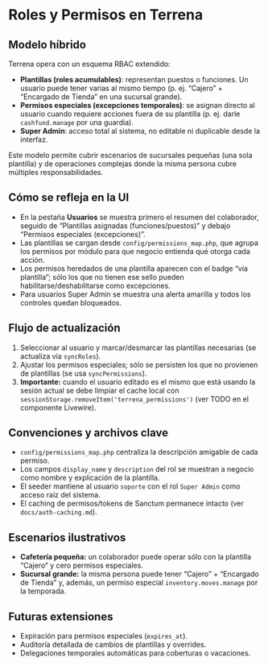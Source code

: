 # Roles y Permisos en Terrena

## Modelo híbrido
Terrena opera con un esquema RBAC extendido:
- **Plantillas (roles acumulables)**: representan puestos o funciones. Un usuario puede tener varias al mismo tiempo (p. ej. “Cajero” + “Encargado de Tienda” en una sucursal grande).
- **Permisos especiales (excepciones temporales)**: se asignan directo al usuario cuando requiere acciones fuera de su plantilla (p. ej. darle `cashfund.manage` por una guardia).
- **Super Admin**: acceso total al sistema, no editable ni duplicable desde la interfaz.

Este modelo permite cubrir escenarios de sucursales pequeñas (una sola plantilla) y de operaciones complejas donde la misma persona cubre múltiples responsabilidades.

## Cómo se refleja en la UI
- En la pestaña **Usuarios** se muestra primero el resumen del colaborador, seguido de “Plantillas asignadas (funciones/puestos)” y debajo “Permisos especiales (excepciones)”.
- Las plantillas se cargan desde `config/permissions_map.php`, que agrupa los permisos por módulo para que negocio entienda qué otorga cada acción.
- Los permisos heredados de una plantilla aparecen con el badge “vía plantilla”; sólo los que no tienen ese sello pueden habilitarse/deshabilitarse como excepciones.
- Para usuarios Super Admin se muestra una alerta amarilla y todos los controles quedan bloqueados.

## Flujo de actualización
1. Seleccionar al usuario y marcar/desmarcar las plantillas necesarias (se actualiza vía `syncRoles`).
2. Ajustar los permisos especiales; sólo se persisten los que no provienen de plantillas (se usa `syncPermissions`).
3. **Importante:** cuando el usuario editado es el mismo que está usando la sesión actual se debe limpiar el cache local con `sessionStorage.removeItem('terrena_permissions')` (ver TODO en el componente Livewire).

## Convenciones y archivos clave
- `config/permissions_map.php` centraliza la descripción amigable de cada permiso.
- Los campos `display_name` y `description` del rol se muestran a negocio como nombre y explicación de la plantilla.
- El seeder mantiene al usuario `soporte` con el rol `Super Admin` como acceso raíz del sistema.
- El caching de permisos/tokens de Sanctum permanece intacto (ver `docs/auth-caching.md`).

## Escenarios ilustrativos
- **Cafetería pequeña:** un colaborador puede operar sólo con la plantilla “Cajero” y cero permisos especiales.
- **Sucursal grande:** la misma persona puede tener “Cajero” + “Encargado de Tienda” y, además, un permiso especial `inventory.moves.manage` por la temporada.

## Futuras extensiones
- Expiración para permisos especiales (`expires_at`).
- Auditoría detallada de cambios de plantillas y overrides.
- Delegaciones temporales automáticas para coberturas o vacaciones.
